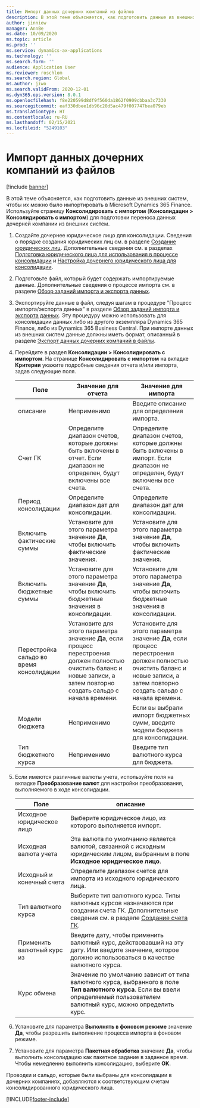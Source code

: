 ```yaml
---
title: Импорт данных дочерних компаний из файлов
description: В этой теме объясняется, как подготовить данные из внешних систем, чтобы их можно было импортировать в Microsoft Dynamics 365 Finance.
author: jinniew
manager: AnnBe
ms.date: 10/09/2020
ms.topic: article
ms.prod: ''
ms.service: dynamics-ax-applications
ms.technology: ''
ms.search.form: ''
audience: Application User
ms.reviewer: roschlom
ms.search.region: Global
ms.author: jiwo
ms.search.validFrom: 2020-12-01
ms.dyn365.ops.version: 8.0.1
ms.openlocfilehash: f8e220599d8df9f560da1862f0909cbbaa3c7330
ms.sourcegitcommit: eaf330dbee1db96c20d5ac479f007747bea079eb
ms.translationtype: HT
ms.contentlocale: ru-RU
ms.lasthandoff: 02/15/2021
ms.locfileid: "5249103"
---
```

# <a name="import-subsidiary-data-from-files"></a>Импорт данных дочерних компаний из файлов

[!include [banner](../includes/banner.md)]

В этой теме объясняется, как подготовить данные из внешних систем, чтобы их можно было импортировать в Microsoft Dynamics 365 Finance. Используйте страницу **Консолидировать с импортом** (**Консолидации \> Консолидировать с импортом**) для подготовки переноса данных дочерней компании из внешних систем.

1. Создайте дочернее юридическое лицо для консолидации. Сведения о порядке создания юридических лиц см. в разделе [Создание юридических лиц](../../fin-ops-core/fin-ops/organization-administration/tasks/create-legal-entity.md). Дополнительные сведения см. в разделах [Подготовка юридического лица для использования в процессе консолидации](prepare-company-for-consolidation.md) и [Настройка дочернего юридического лица для консолидации](set-up-subsidiary-company-for-consolidation.md).

2. Подготовьте файл, который будет содержать импортируемые данные. Дополнительные сведения о процессе импорта см. в разделе [Обзор заданий импорта и экспорта данных](../../fin-ops-core/dev-itpro/data-entities/data-import-export-job.md).
3. Экспортируйте данные в файл, следуя шагам в процедуре "Процесс импорта/экспорта данных" в разделе [Обзор заданий импорта и экспорта данных](../../fin-ops-core/dev-itpro/data-entities/data-import-export-job.md). Эту процедуру можно использовать для консолидации данных либо из другого экземпляра Dynamics 365 Finance, либо из Dynamics 365 Business Central. При импорте данных из внешних систем данные должны иметь формат, описанный в разделе [Экспорт данных дочерних компаний в файлы](export-subsidiary-data-to-file.md).
4. Перейдите в раздел **Консолидации \> Консолидировать с импортом**. На странице **Консолидировать с импортом** на вкладке **Критерии** укажите подробные сведения отчета и/или импорта, задав следующие поля.

    | Поле                                 | Значение для отчета | Значение для импорта |
    |---------------------------------------|----------------------|----------------------|
    | описание                           | Неприменимо | Введите описание для определения импорта. |
    | Счет ГК                          | Определите диапазон счетов, которые должны быть включены в отчет. Если диапазон не определен, будут включены все счета. | Определите диапазон счетов, которые должны быть включены в импорт. Если диапазон не определен, будут включены все счета. |
    | Период консолидации                  | Определите диапазон дат для консолидации. | Определите диапазон дат для консолидации. |
    | Включить фактические суммы                | Установите для этого параметра значение **Да**, чтобы включить фактические значения. | Установите для этого параметра значение **Да**, чтобы включить фактические значения. |
    | Включить бюджетные суммы                | Установите для этого параметра значение **Да**, чтобы включить бюджетные значения в консолидации. | Установите для этого параметра значение **Да**, чтобы включить бюджетные значения в консолидации. |
    | Перестройка сальдо во время консолидации | Установите для этого параметра значение **Да**, если процесс перестроения должен полностью очистить баланс и новые записи, а затем повторно создать сальдо с начала времени. | Установите для этого параметра значение **Да**, если процесс перестроения должен полностью очистить баланс и новые записи, а затем повторно создать сальдо с начала времени. |
    | Модели бюджета                         | Неприменимо | Если вы выбрали импорт бюджетных сумм, введите модели бюджета для консолидации. |
    | Тип бюджетного курса                      | Неприменимо | Введите тип валютного курса для бюджета. |

6. Если имеются различные валюты учета, используйте поля на вкладке **Преобразование валют** для настройки преобразования, выполняемого в ходе консолидации.

    | Поле                      | описание |
    |----------------------------|-------------|
    | Исходное юридическое лицо        | Выберите юридическое лицо, из которого выполняется импорт. |
    | Исходная валюта учета | Эта валюта по умолчанию является валютой, связанной с исходным юридическим лицом, выбранным в поле **Исходное юридическое лицо**. |
    | Исходный и конечный счета       | Определите диапазон счетов для импорта из исходного юридического лица. |
    | Тип валютного курса         | Выберите тип валютного курса. Типы валютных курсов назначаются при создании счета ГК. Дополнительные сведения см. в разделе [Создание счета ГК](tasks/create-main-account.md). |
    | Применить валютный курс из   | Введите дату, чтобы применить валютный курс, действовавший на эту дату. Или введите значение, которое должно использоваться в качестве валютного курса. |
    | Курс обмена              | Значение по умолчанию зависит от типа валютного курса, выбранного в поле **Тип валютного курса**. Если вы ввели определяемый пользователем валютный курс, можно определить курс. |

7. Установите для параметра **Выполнять в фоновом режиме** значение **Да**, чтобы разрешить выполнение процесса импорта в фоновом режиме.
8. Установите для параметра **Пакетная обработка** значение **Да**, чтобы выполнить консолидацию как пакетное задание в заданное время. Чтобы немедленно выполнить консолидацию, выберите **ОК**. 

Проводки и сальдо, которые были выбраны для консолидации в дочерних компаниях, добавляются к соответствующим счетам консолидированного юридического лица.


[!INCLUDE[footer-include](../../includes/footer-banner.md)]